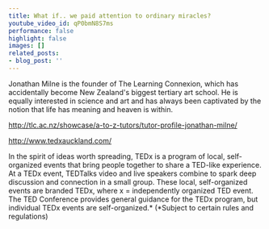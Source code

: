 ```yaml
---
title: What if.. we paid attention to ordinary miracles?
youtube_video_id: qP0bmN8S7ms
performance: false
highlight: false
images: []
related_posts:
- blog_post: ''
---
```


Jonathan Milne is the founder of The Learning Connexion, which has accidentally become New Zealand's biggest tertiary art school. He is equally interested in science and art and has always been captivated by the notion that life has meaning and heaven is within.

http://tlc.ac.nz/showcase/a-to-z-tutors/tutor-profile-jonathan-milne/

http://www.tedxauckland.com/

In the spirit of ideas worth spreading, TEDx is a program of local, self-organized events that bring people together to share a TED-like experience. At a TEDx event, TEDTalks video and live speakers combine to spark deep discussion and connection in a small group. These local, self-organized events are branded TEDx, where x = independently organized TED event. The TED Conference provides general guidance for the TEDx program, but individual TEDx events are self-organized.* (*Subject to certain rules and regulations)
